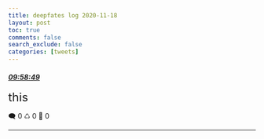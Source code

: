 ```yaml
---
title: deepfates log 2020-11-18
layout: post
toc: true
comments: false
search_exclude: false
categories: [tweets]
---
```



#### <a href = "https://twitter.com/deepfates/status/1329106799627182080">*09:58:49*</a>

<font size="5">this</font>



🗨️ 0 ♺ 0 🤍  0   

---
    
            

